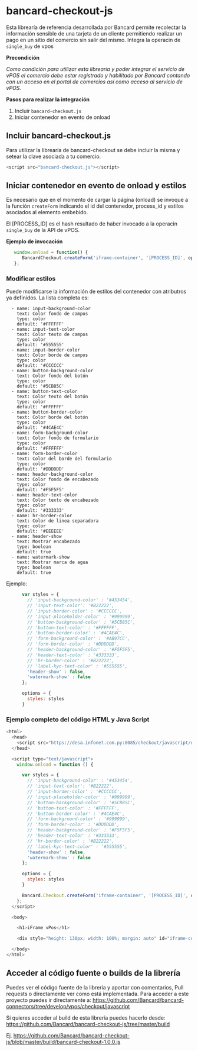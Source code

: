# bancard-checkout-js
Esta librearía de referencia desarrollada por Bancard permite recolectar la información sensible de una tarjeta de un cliente permitiendo realizar un pago en un sitio del comercio sin salir del mismo. Integra la operacin de `single_buy` de vpos

<b>Precondición</b>

<i>Como condición para utilizar esta librearía y poder integrar el servicio de vPOS el comercio debe estar registrado y habilitado por Bancard contando con un acceso en el portal de comercios así como acceso al servicio de vPOS.</i>

<b>Pasos para realizar la integración</b>

1. Incluir `bancard-checkout.js`
2. Iniciar contenedor en evento de onload


## Incluir bancard-checkout.js
Para utilizar la librearía de bancard-checkout se debe incluir la misma y setear la clave asociada a tu comercio. 

```javascript
<script src="bancard-checkout.js"></script>
```

## Iniciar contenedor en evento de onload y estilos
Es necesario que en el momento de cargar la página (onload) se invoque a la función `createForm` indicando el id del contenedor, process_id y estilos asociados al elemento embebido.

El [PROCESS_ID] es el hash resultado de haber invocado a la operacin `single_buy` de la API de vPOS.

<b>Ejemplo de invocación </b>
   
```javascript
   window.onload = function() {
      BancardCheckout.createForm('iframe-container', '[PROCESS_ID]', options);
   };
```

### Modificar estilos 
Puede modificarse la información de estilos del contenedor con atributros ya definidos. La lista completa es:

```
  - name: input-background-color
    text: Color fondo de campos
    type: color
    default: '#FFFFFF'
  - name: input-text-color
    text: Color texto de campos
    type: color
    default: '#555555'
  - name: input-border-color
    text: Color borde de campos
    type: color
    default: '#CCCCCC'
  - name: button-background-color
    text: Color fondo del botón
    type: color
    default: '#5CB85C'
  - name: button-text-color
    text: Color texto del botón
    type: color
    default: '#FFFFFF'
  - name: button-border-color
    text: Color borde del botón
    type: color
    default: '#4CAE4C'
  - name: form-background-color
    text: Color fondo de formulario
    type: color
    default: '#FFFFFF'
  - name: form-border-color
    text: Color del borde del formulario
    type: color
    default: '#DDDDDD'
  - name: header-background-color
    text: Color fondo de encabezado
    type: color
    default: '#F5F5F5'
  - name: header-text-color
    text: Color texto de encabezado
    type: color
    default: '#333333'
  - name: hr-border-color
    text: Color de linea separadora
    type: color
    default: '#EEEEEE'
  - name: header-show
    text: Mostrar encabezado
    type: boolean
    default: true
  - name: watermark-show
    text: Mostrar marca de agua
    type: boolean
    default: true
```

Ejemplo:

```javascript
      var styles = {
        // 'input-background-color' : '#453454',
        // 'input-text-color': '#B22222',
        // 'input-border-color' : '#CCCCCC',
        // 'input-placeholder-color' : '#999999',
        // 'button-background-color' : '#5CB85C',
        // 'button-text-color' : '#FFFFFF',
        // 'button-border-color' : '#4CAE4C',
        // 'form-background-color' : '#AB97CC',
        // 'form-border-color' : '#DDDDDD',
        // 'header-background-color' : '#F5F5F5',
        // 'header-text-color' : '#333333',
        // 'hr-border-color' : '#B22222',
        // 'label-kyc-text-color' : '#555555',
        'header-show' : false,
        'watermark-show' : false
      };

      options = {
        styles: styles
      }
```

### Ejemplo completo del código HTML y Java Script

```javascript
<html>
  <head>
    <script src="https://desa.infonet.com.py:8085/checkout/javascript/dist/bancard-checkout-1.0.0.js"></script>
  </head>

  <script type="text/javascript">
    window.onload = function () {

      var styles = {
        // 'input-background-color' : '#453454',
        // 'input-text-color': '#B22222',
        // 'input-border-color' : '#CCCCCC',
        // 'input-placeholder-color' : '#999999',
        // 'button-background-color' : '#5CB85C',
        // 'button-text-color' : '#FFFFFF',
        // 'button-border-color' : '#4CAE4C',
        // 'form-background-color' : '#999999',
        // 'form-border-color' : '#DDDDDD',
        // 'header-background-color' : '#F5F5F5',
        // 'header-text-color' : '#333333',
        // 'hr-border-color' : '#B22222',
        // 'label-kyc-text-color' : '#555555',
        'header-show' : false,
        'watermark-show' : false
      };

      options = {
        styles: styles
      }

      Bancard.Checkout.createForm('iframe-container', '[PROCESS_ID]', options);
    };
  </script>

  <body>

    <h1>iFrame vPos</h1>

    <div style="height: 130px; width: 100%; margin: auto" id="iframe-container"/>

  </body>
</html>
```

## Acceder al código fuente o builds de la librería
Puedes ver el código fuente de la librería y aportar con comentarios, Pull requests o directamente ver como está implementada.
Para acceder a este proyecto puedes ir directamente a: https://github.com/Bancard/bancard-connectors/tree/develop/vpos/checkout/javascript

Si quieres acceder al build de esta librería puedes hacerlo desde: https://github.com/Bancard/bancard-checkout-js/tree/master/build

Ej. https://github.com/Bancard/bancard-checkout-js/blob/master/build/bancard-checkout-1.0.0.js

